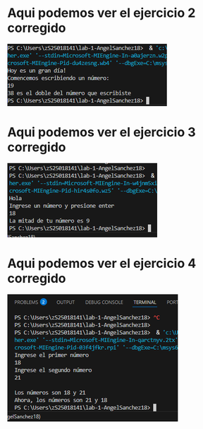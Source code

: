 # Aqui podemos ver el ejercicio 2 corregido
![ejercicio2](/images/2.png)
# Aqui podemos ver el ejercicio 3 corregido
![ejercicio3](/images/3.png)
# Aqui podemos ver el ejercicio 4 corregido
![ejercicio4](/images/4.png)
